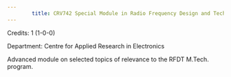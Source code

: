 ```yaml
---
        title: CRV742 Special Module in Radio Frequency Design and Technology-I
---
```

Credits: 1 (1-0-0)

Department: Centre for Applied Research in Electronics

Advanced module on selected topics of relevance to the RFDT M.Tech. program.